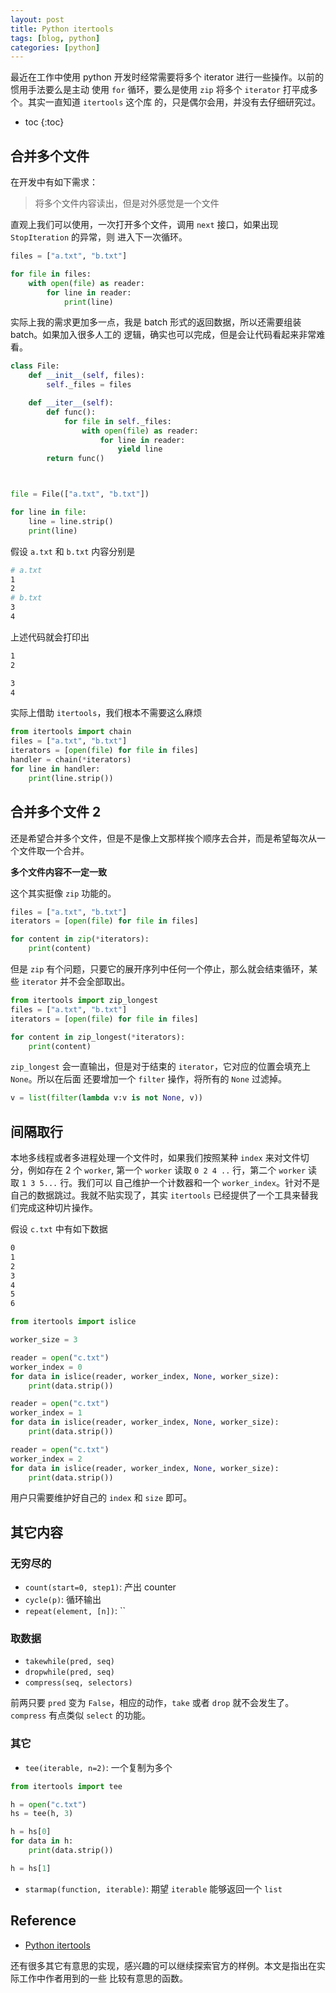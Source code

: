 ```yaml
---
layout: post
title: Python itertools
tags: [blog, python]
categories: [python]
---
```


最近在工作中使用 python 开发时经常需要将多个 iterator 进行一些操作。以前的惯用手法要么是主动
使用 `for` 循环，要么是使用 `zip` 将多个 `iterator` 打平成多个。其实一直知道 `itertools` 这个库
的，只是偶尔会用，并没有去仔细研究过。

+ toc
{:toc}

## 合并多个文件

在开发中有如下需求：

> 将多个文件内容读出，但是对外感觉是一个文件

直观上我们可以使用，一次打开多个文件，调用 `next` 接口，如果出现 `StopIteration` 的异常，则
进入下一次循环。

```python
files = ["a.txt", "b.txt"]

for file in files:
    with open(file) as reader:
        for line in reader:
            print(line)
```

实际上我的需求更加多一点，我是 batch 形式的返回数据，所以还需要组装 batch。如果加入很多人工的
逻辑，确实也可以完成，但是会让代码看起来非常难看。

```python
class File:
    def __init__(self, files):
        self._files = files

    def __iter__(self):
        def func():
            for file in self._files:
                with open(file) as reader:
                    for line in reader:
                        yield line
        return func()



file = File(["a.txt", "b.txt"])

for line in file:
    line = line.strip()
    print(line)
```

假设 `a.txt` 和 `b.txt` 内容分别是

```bash
# a.txt
1
2
# b.txt
3
4
```

上述代码就会打印出

```bash
1
2

3
4
```

实际上借助 `itertools`，我们根本不需要这么麻烦

```python
from itertools import chain
files = ["a.txt", "b.txt"]
iterators = [open(file) for file in files]
handler = chain(*iterators)
for line in handler:
    print(line.strip())
```

## 合并多个文件 2

还是希望合并多个文件，但是不是像上文那样挨个顺序去合并，而是希望每次从一个文件取一个合并。

**多个文件内容不一定一致**

这个其实挺像 `zip` 功能的。

```python
files = ["a.txt", "b.txt"]
iterators = [open(file) for file in files]

for content in zip(*iterators):
    print(content)
```

但是 `zip` 有个问题，只要它的展开序列中任何一个停止，那么就会结束循环，某些 `iterator`
并不会全部取出。


```python
from itertools import zip_longest
files = ["a.txt", "b.txt"]
iterators = [open(file) for file in files]

for content in zip_longest(*iterators):
    print(content)
```

`zip_longest` 会一直输出，但是对于结束的 `iterator`，它对应的位置会填充上 `None`。所以在后面
还要增加一个 `filter` 操作，将所有的 `None` 过滤掉。

```python
v = list(filter(lambda v:v is not None, v))
```

## 间隔取行

本地多线程或者多进程处理一个文件时，如果我们按照某种 `index` 来对文件切分，例如存在 2 个
`worker`, 第一个 `worker` 读取 `0 2 4 ..` 行，第二个 `worker` 读取 `1 3 5...` 行。我们可以
自己维护一个计数器和一个 `worker_index`。针对不是自己的数据跳过。我就不贴实现了，其实 `itertools`
已经提供了一个工具来替我们完成这种切片操作。

假设 `c.txt` 中有如下数据

```bash
0
1
2
3
4
5
6
```

```python
from itertools import islice

worker_size = 3

reader = open("c.txt")
worker_index = 0
for data in islice(reader, worker_index, None, worker_size):
    print(data.strip())

reader = open("c.txt")
worker_index = 1
for data in islice(reader, worker_index, None, worker_size):
    print(data.strip())

reader = open("c.txt")
worker_index = 2
for data in islice(reader, worker_index, None, worker_size):
    print(data.strip())
```

用户只需要维护好自己的 `index` 和 `size` 即可。

## 其它内容

### 无穷尽的

+ `count(start=0, step1)`: 产出 counter
+ `cycle(p)`: 循环输出
+ `repeat(element, [n])`: ``

### 取数据

+ `takewhile(pred, seq)`
+ `dropwhile(pred, seq)`
+ `compress(seq, selectors)`

前两只要 `pred` 变为 `False`，相应的动作，`take` 或者 `drop` 就不会发生了。`compress` 有点类似
`select` 的功能。

### 其它

+ `tee(iterable, n=2)`: 一个复制为多个

```python
from itertools import tee

h = open("c.txt")
hs = tee(h, 3)

h = hs[0]
for data in h:
    print(data.strip())

h = hs[1]
```

+ `starmap(function, iterable)`: 期望 `iterable` 能够返回一个 `list`

## Reference

+ [Python itertools](https://docs.python.org/3/library/itertools.html)

还有很多其它有意思的实现，感兴趣的可以继续探索官方的样例。本文是指出在实际工作中作者用到的一些
比较有意思的函数。
